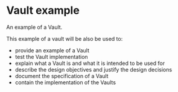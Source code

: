 # Vault example

An example of a Vault.

This example of a vault will be also be used to:
* provide an example of a Vault
* test the Vault implementation
* explain what a Vault is and what it is intended to be used for
* describe the design objectives and justify the design decisions
* document the specification of a Vault
* contain the implementation of the Vaults
